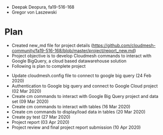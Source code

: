 * Deepak Deopura, fa19-516-168
* Gregor von Laszewski

# Plan

+ Created new_md file for project details (https://github.com/cloudmesh-community/fa19-516-168/blob/master/project/report_new.md)
+ Project objective is to develop Cloudmesh commands to interact with Google BigQuery, a cloud based datawarehouse solution
+ Following is plan to complete project
* Update cloudmesh.config file to connect to google big query (24 Feb 2020)
* Authentication to Google big query and connect to Google Cloud project (02 Mar 2020)
* Create cm commands to interact with Google Big Query project and data set (09 Mar 2020)
* Create cm commands to interact with tables (16 Mar 2020)
* Create cm commands to display/load data in tables (20 Mar 2020)
* Create py test (27 Mar 2020)
* Project report (03 Apr 2020)
* Project review and final project report submission (10 Apr 2020)